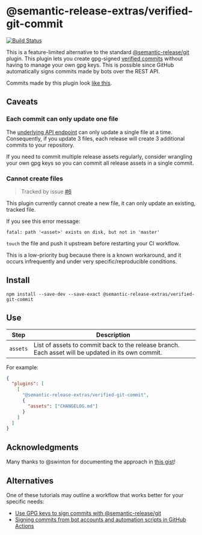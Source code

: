 # @semantic-release-extras/verified-git-commit

[![Build Status]](https://github.com/semantic-release-extras/verified-git-commit/actions/workflows/release.yml)

[build status]: https://github.com/semantic-release-extras/verified-git-commit/actions/workflows/release.yml/badge.svg?event=push

This is a feature-limited alternative to the standard [@semantic-release/git] plugin.
This plugin lets you create gpg-signed [verified commits] without having to manage your own gpg keys.
This is possible since GitHub automatically signs commits made by bots over the REST API.

Commits made by this plugin look [like this].

[@semantic-release/git]: https://github.com/semantic-release/git
[like this]: https://github.com/semantic-release-extras/test-verified-git-commit/commit/1addb6a9f0622681ceb552086e66ba0b43048479
[verified commits]: https://docs.github.com/en/authentication/managing-commit-signature-verification/about-commit-signature-verification

## Caveats

### Each commit can only update one file

The [underlying API endpoint] can only update a single file at a time.
Consequently, if you update 3 files, each release will create 3 additional commits to your repository.

If you need to commit multiple release assets regularly, consider wrangling your own gpg keys so you can commit all release assets in a single commit.

[underlying api endpoint]: https://docs.github.com/en/rest/repos/contents?apiVersion=2022-11-28#create-or-update-file-contents

### Cannot create files

> Tracked by issue [#6](/../../issues/#6)

This plugin currently cannot create a new file, it can only update an existing, tracked file.

If you see this error message:

```
fatal: path '<asset>' exists on disk, but not in 'master'
```

`touch` the file and push it upstream before restarting your CI workflow.

This is a low-priority bug because there is a known workaround, and it occurs infrequently and under very specific/reproducible conditions.

## Install

```shell
npm install --save-dev --save-exact @semantic-release-extras/verified-git-commit
```

## Use

| Step     | Description                                                                                        |
| -------- | -------------------------------------------------------------------------------------------------- |
| `assets` | List of assets to commit back to the release branch. Each asset will be updated in its own commit. |

For example:

```json
{
  "plugins": [
    [
      "@semantic-release-extras/verified-git-commit",
      {
        "assets": ["CHANGELOG.md"]
      }
    ]
  ]
}
```

## Acknowledgments

Many thanks to @swinton for documenting the approach in [this gist]!

[this gist]: https://gist.github.com/swinton/03e84635b45c78353b1f71e41007fc7c

## Alternatives

One of these tutorials may outline a workflow that works better for your specific needs:

- [Use GPG keys to sign commits with @semantic-release/git](https://github.com/semantic-release/git#use-the-gpg-key-to-sign-commit-and-tags-locally)
- [Signing commits from bot accounts and automation scripts in GitHub Actions](https://httgp.com/signing-commits-in-github-actions/)
